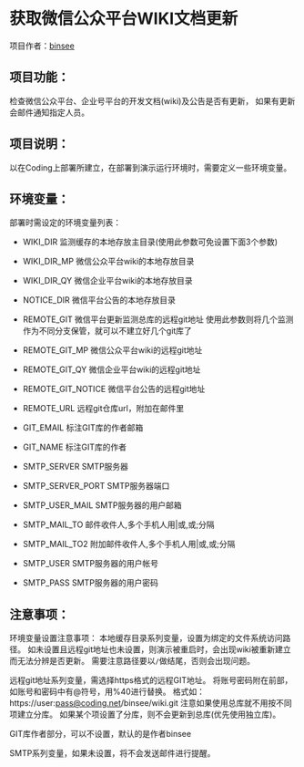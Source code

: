 # 获取微信公众平台WIKI文档更新
项目作者：[binsee](https://coding.net/u/binsee)


## 项目功能：
检查微信公众平台、企业号平台的开发文档(wiki)及公告是否有更新，
如果有更新会邮件通知指定人员。


## 项目说明：
以在Coding上部署所建立，在部署到演示运行环境时，需要定义一些环境变量。


## 环境变量：
部署时需设定的环境变量列表：
* WIKI_DIR            监测缓存的本地存放主目录(使用此参数可免设置下面3个参数)
* WIKI_DIR_MP         微信公众平台wiki的本地存放目录
* WIKI_DIR_QY         微信企业平台wiki的本地存放目录
* NOTICE_DIR          微信平台公告的本地存放目录

* REMOTE_GIT          微信平台更新监测总库的远程git地址
                      使用此参数则将几个监测作为不同分支保管，就可以不建立好几个git库了
* REMOTE_GIT_MP       微信公众平台wiki的远程git地址
* REMOTE_GIT_QY       微信企业平台wiki的远程git地址
* REMOTE_GIT_NOTICE   微信平台公告的远程git地址
* REMOTE_URL          远程git仓库url，附加在邮件里

* GIT_EMAIL           标注GIT库的作者邮箱
* GIT_NAME            标注GIT库的作者

* SMTP_SERVER         SMTP服务器
* SMTP_SERVER_PORT    SMTP服务器端口
* SMTP_USER_MAIL      SMTP服务器的用户邮箱
* SMTP_MAIL_TO        邮件收件人,多个手机人用|或,或;分隔
* SMTP_MAIL_TO2       附加邮件收件人,多个手机人用|或,或;分隔
* SMTP_USER           SMTP服务器的用户帐号
* SMTP_PASS           SMTP服务器的用户密码


## 注意事项：
环境变量设置注意事项：
本地缓存目录系列变量，设置为绑定的文件系统访问路径。
如未设置且远程git地址也未设置，则演示被重启时，会出现wiki被重新建立而无法分辨是否更新。
需要注意路径要以`/`做结尾，否则会出现问题。

远程git地址系列变量，需选择https格式的远程GIT地址。
将账号密码附在前部，如账号和密码中有@符号，用%40进行替换。
格式如：https://user:pass@coding.net/binsee/wiki.git
注意如果使用总库就不用按不同项建立分库。
如果某个项设置了分库，则不会更新到总库(优先使用独立库)。

GIT库作者部分，可以不设置，默认的是作者binsee

SMTP系列变量，如果未设置，将不会发送邮件进行提醒。

